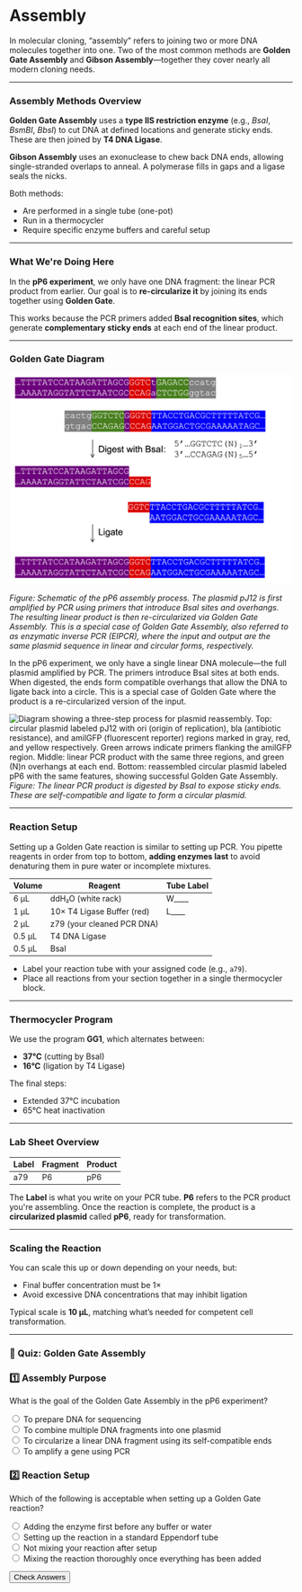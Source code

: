 # Assembly

In molecular cloning, “assembly” refers to joining two or more DNA molecules together into one. Two of the most common methods are **Golden Gate Assembly** and **Gibson Assembly**—together they cover nearly all modern cloning needs.

---

### Assembly Methods Overview

**Golden Gate Assembly** uses a **type IIS restriction enzyme** (e.g., *BsaI*, *BsmBI*, *BbsI*) to cut DNA at defined locations and generate sticky ends. These are then joined by **T4 DNA Ligase**.

**Gibson Assembly** uses an exonuclease to chew back DNA ends, allowing single-stranded overlaps to anneal. A polymerase fills in gaps and a ligase seals the nicks.

Both methods:

- Are performed in a single tube (one-pot)
- Run in a thermocycler
- Require specific enzyme buffers and careful setup

---

### What We're Doing Here

In the **pP6 experiment**, we only have one DNA fragment: the linear PCR product from earlier. Our goal is to **re-circularize it** by joining its ends together using **Golden Gate**.

This works because the PCR primers added **BsaI recognition sites**, which generate **complementary sticky ends** at each end of the linear product.

---

### Golden Gate Diagram

![Diagram of Golden Gate Assembly showing a DNA fragment with BsaI recognition sites flanking the sequence. After digestion, the enzyme produces non-palindromic sticky ends which guide correct ligation orientation. Final product is a seamless joint between two DNA fragments.](../images/golden_gate_reaction.png)

*Figure: Schematic of the pP6 assembly process. The plasmid pJ12 is first amplified by PCR using primers that introduce BsaI sites and overhangs. The resulting linear product is then re-circularized via Golden Gate Assembly. This is a special case of Golden Gate Assembly, also referred to as enzymatic inverse PCR (EIPCR), where the input and output are the same plasmid sequence in linear and circular forms, respectively.*

In the pP6 experiment, we only have a single linear DNA molecule—the full plasmid amplified by PCR. The primers introduce BsaI sites at both ends. When digested, the ends form compatible overhangs that allow the DNA to ligate back into a circle. This is a special case of Golden Gate where the product is a re-circularized version of the input.

![Diagram showing a three-step process for plasmid reassembly. Top: circular plasmid labeled pJ12 with ori (origin of replication), bla (antibiotic resistance), and amilGFP (fluorescent reporter) regions marked in gray, red, and yellow respectively. Green arrows indicate primers flanking the amilGFP region. Middle: linear PCR product with the same three regions, and green (N)n overhangs at each end. Bottom: reassembled circular plasmid labeled pP6 with the same features, showing successful Golden Gate Assembly.](../images/pP6_GG_scheme.png)
*Figure: The linear PCR product is digested by BsaI to expose sticky ends. These are self-compatible and ligate to form a circular plasmid.*

---

### Reaction Setup

Setting up a Golden Gate reaction is similar to setting up PCR. You pipette reagents in order from top to bottom, **adding enzymes last** to avoid denaturing them in pure water or incomplete mixtures.

| Volume | Reagent                     | Tube Label |
|--------|-----------------------------|------------|
| 6 µL   | ddH₂O (white rack)          | W____      |
| 1 µL   | 10× T4 Ligase Buffer (red)  | L____      |
| 2 µL   | z79 (your cleaned PCR DNA)  |            |
| 0.5 µL | T4 DNA Ligase               |            |
| 0.5 µL | BsaI                        |            |

- Label your reaction tube with your assigned code (e.g., `a79`).
- Place all reactions from your section together in a single thermocycler block.

---

### Thermocycler Program

We use the program **GG1**, which alternates between:

- **37°C** (cutting by BsaI)
- **16°C** (ligation by T4 Ligase)

The final steps:

- Extended 37°C incubation
- 65°C heat inactivation

---

### Lab Sheet Overview

| Label | Fragment | Product |
|-------|----------|---------|
| a79   | P6       | pP6     |

The **Label** is what you write on your PCR tube. **P6** refers to the PCR product you're assembling. Once the reaction is complete, the product is a **circularized plasmid** called **pP6**, ready for transformation.

---

### Scaling the Reaction

You can scale this up or down depending on your needs, but:

- Final buffer concentration must be 1×
- Avoid excessive DNA concentrations that may inhibit ligation

Typical scale is **10 µL**, matching what’s needed for competent cell transformation.

---

### 🧪 Quiz: Golden Gate Assembly

<form id="assembly_quiz_form">
  <h3>1️⃣ Assembly Purpose</h3>
  <p>What is the goal of the Golden Gate Assembly in the pP6 experiment?</p>
  <label><input type="radio" name="q1" value="a"> To prepare DNA for sequencing</label><br>
  <label><input type="radio" name="q1" value="b"> To combine multiple DNA fragments into one plasmid</label><br>
  <label><input type="radio" name="q1" value="c"> To circularize a linear DNA fragment using its self-compatible ends</label><br>
  <label><input type="radio" name="q1" value="d"> To amplify a gene using PCR</label><br>
  <p id="assembly_res_q1"></p>

  <h3>2️⃣ Reaction Setup</h3>
  <p>Which of the following is acceptable when setting up a Golden Gate reaction?</p>
  <label><input type="radio" name="q2" value="a"> Adding the enzyme first before any buffer or water</label><br>
  <label><input type="radio" name="q2" value="b"> Setting up the reaction in a standard Eppendorf tube</label><br>
  <label><input type="radio" name="q2" value="c"> Not mixing your reaction after setup</label><br>
  <label><input type="radio" name="q2" value="d"> Mixing the reaction thoroughly once everything has been added</label><br>
  <p id="assembly_res_q2"></p>

  <button type="button" id="assembly_submit_btn">Check Answers</button>
</form>

<script>
  document.getElementById("assembly_submit_btn").addEventListener("click", function () {
    const answers = {
      q1: "c",
      q2: "d"
    };
    ["q1", "q2"].forEach(function (q) {
      const selected = document.querySelector(`input[name="${q}"]:checked`);
      const result = document.getElementById(`assembly_res_${q}`);
      if (selected && selected.value === answers[q]) {
        result.innerHTML = "✅ Correct!";
        if (typeof progressManager !== "undefined") {
          progressManager.addCompletion(`assembly_${q}`, "correct");
        }
      } else {
        result.innerHTML = "❌ Try again.";
      }
    });
  });
</script>
<!-- 
### 🎥 Watch Before Lab

Watch the assembly tutorial video before coming to lab.
<iframe width="560" height="315" src="https://www.youtube.com/embed/gKHO0HHPsXg" frameborder="0" allowfullscreen></iframe> -->
